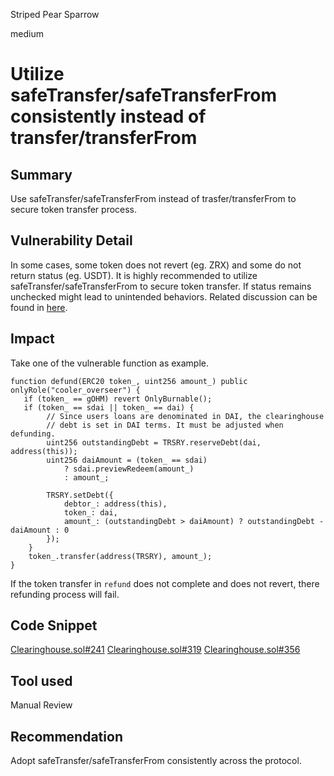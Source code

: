 Striped Pear Sparrow

medium

# Utilize safeTransfer/safeTransferFrom consistently instead of transfer/transferFrom
## Summary
Use safeTransfer/safeTransferFrom instead of trasfer/transferFrom to secure token transfer process.

## Vulnerability Detail
In some cases, some token does not revert (eg. ZRX) and some do not return status (eg. USDT).  It is highly recommended to utilize safeTransfer/safeTransferFrom to secure token transfer. 
If status remains unchecked might lead to unintended behaviors. Related discussion can be found in [here](https://consensys.io/diligence/audits/2021/01/fei-protocol/#unchecked-return-value-for-transferfrom-calls).
## Impact
Take one of the vulnerable function as example.

```solidity
function defund(ERC20 token_, uint256 amount_) public onlyRole("cooler_overseer") {
   if (token_ == gOHM) revert OnlyBurnable();
   if (token_ == sdai || token_ == dai) {
        // Since users loans are denominated in DAI, the clearinghouse
        // debt is set in DAI terms. It must be adjusted when defunding.
        uint256 outstandingDebt = TRSRY.reserveDebt(dai, address(this));
        uint256 daiAmount = (token_ == sdai)
            ? sdai.previewRedeem(amount_)
            : amount_;
  
        TRSRY.setDebt({
            debtor_: address(this),
            token_: dai,
            amount_: (outstandingDebt > daiAmount) ? outstandingDebt - daiAmount : 0
        });
    }
    token_.transfer(address(TRSRY), amount_);
}
```

If the token transfer in `refund` does not complete and does not revert, there refunding process will fail.
## Code Snippet
[Clearinghouse.sol#241](https://github.com/sherlock-audit/2023-08-cooler/blob/main/Cooler/src/Clearinghouse.sol#L241)
[Clearinghouse.sol#319](https://github.com/sherlock-audit/2023-08-cooler/blob/main/Cooler/src/Clearinghouse.sol#L319)
[Clearinghouse.sol#356](https://github.com/sherlock-audit/2023-08-cooler/blob/main/Cooler/src/Clearinghouse.sol#L356)

## Tool used

Manual Review

## Recommendation
Adopt safeTransfer/safeTransferFrom consistently across the protocol.